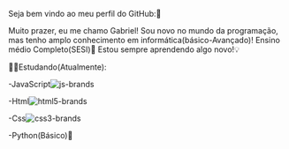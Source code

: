 Seja bem vindo ao meu perfil do GitHub:🥰

Muito prazer, eu me chamo Gabriel!
Sou novo no mundo da programação, 
mas tenho amplo conhecimento em informática(básico-Avançado)!
Ensino médio Completo(SESI)🏫
Estou sempre aprendendo algo novo!💡

🧑‍💻Estudando(Atualmente):

-JavaScript![js-brands](https://user-images.githubusercontent.com/98130988/166143247-d2450b3b-cc30-467b-b307-b65748886e2f.svg)

-Html![html5-brands](https://user-images.githubusercontent.com/98130988/166143286-3d3e2a34-4ee8-4a1e-88f3-90acd5cbe985.svg)

-Css![css3-brands](https://user-images.githubusercontent.com/98130988/166143220-e9597425-f960-446b-a5ff-251d477f70d5.svg)

-Python(Básico)

